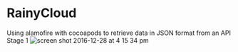 # RainyCloud
Using alamofire with cocoapods to retrieve data in JSON format from an API
Stage 1 
![screen shot 2016-12-28 at 4 15 34 pm](https://cloud.githubusercontent.com/assets/15914563/21532771/fcf5fe4a-cd18-11e6-9d32-8d0cd3d9a0a0.png)
